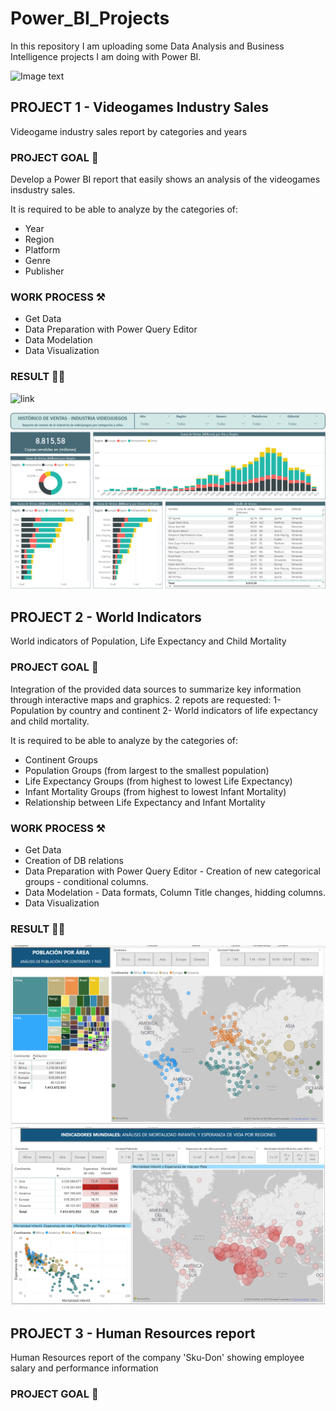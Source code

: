 # Power_BI_Projects

In this repository I am uploading some Data Analysis and Business Intelligence projects I am doing with Power BI.

![Image text](https://github.com/Davidteje/Power_BI_projects/blob/main/img/BI%20Power_BI.jpg.png)



## PROJECT 1 - Videogames Industry Sales
Videogame industry sales report by categories and years

### PROJECT GOAL 🎯
Develop a Power BI report that easily shows an analysis of the videogames insdustry sales.

It is required to be able to analyze by the categories of:
- Year
- Region
- Platform
- Genre
- Publisher

### WORK PROCESS  ⚒️
- Get Data
- Data Preparation with Power Query Editor
- Data Modelation 
- Data Visualization

### RESULT 👨‍💻

![link](https://app.powerbi.com/view?r=eyJrIjoiNGE5M2Y0MTgtOWJjYi00ZGYwLWJmNTEtMjdkNzRiYTAxMDg4IiwidCI6IjE2NTM0Y2YxLWIxZDMtNDQwZi1iMWZiLTIyYzI1ZDcyM2E1OSIsImMiOjl9)

![Image text](https://github.com/Davidteje/Power_BI_projects/blob/main/img/BI%20Dashboard_P1.png)



## PROJECT 2 - World Indicators
World indicators of Population, Life Expectancy and Child Mortality

### PROJECT GOAL 🎯
Integration of the provided data sources to summarize key information through interactive maps and graphics. 
2 repots are requested:
1- Population by country and continent
2- World indicators of life expectancy and child mortality.

It is required to be able to analyze by the categories of:
- Continent Groups
- Population Groups (from largest to the smallest population)
- Life Expectancy Groups (from highest to lowest Life Expectancy)
- Infant Mortality Groups (from highest to lowest Infant Mortality)
- Relationship between Life Expectancy and Infant Mortality 

### WORK PROCESS  ⚒️
- Get Data 
- Creation of DB relations
- Data Preparation with Power Query Editor - Creation of new categorical groups - conditional columns.
- Data Modelation - Data formats, Column Title changes, hidding columns.
- Data Visualization

### RESULT 👨‍💻

![Image text](https://github.com/Davidteje/Power_BI_projects/blob/main/img/BI%20Dashboard_P2_1.png)
![Image text](https://github.com/Davidteje/Power_BI_projects/blob/main/img/BI%20Dashboard_P2_2.png)



## PROJECT 3 - Human Resources report
Human Resources report of the company 'Sku-Don' showing employee salary and performance information

### PROJECT GOAL 🎯



